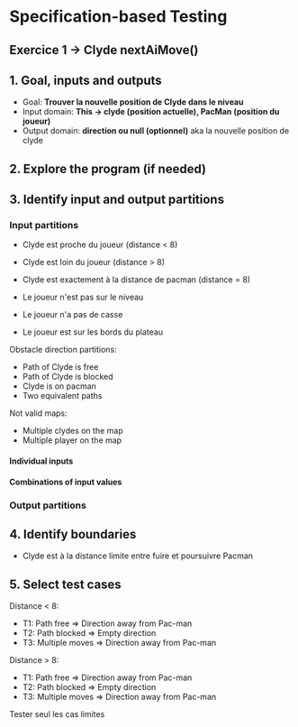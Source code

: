 # Specification-based Testing

## Exercice 1 -> Clyde nextAiMove()
## 1. Goal, inputs and outputs
- Goal: **Trouver la nouvelle position de Clyde dans le niveau**
- Input domain: **This -> clyde (position actuelle), PacMan (position du joueur)**
- Output domain: **direction ou null (optionnel)** aka la nouvelle position de clyde

## 2. Explore the program (if needed)

## 3. Identify input and output partitions

### Input partitions 
- Clyde est proche du joueur (distance < 8)
- Clyde est loin du joueur (distance > 8)
- Clyde est exactement à la distance de pacman (distance = 8)


- Le joueur n'est pas sur le niveau
- Le joueur n'a pas de casse 
- Le joueur est sur les bords du plateau

Obstacle direction partitions:
- Path of Clyde is free
- Path of Clyde is blocked
- Clyde is on pacman
- Two equivalent paths

Not valid maps:
- Multiple clydes on the map
- Multiple player on the map

#### Individual inputs


#### Combinations of input values

### Output partitions

## 4. Identify boundaries
- Clyde est à la distance limite entre fuire et poursuivre Pacman
## 5. Select test cases

Distance < 8:
- T1: Path free => Direction away from Pac-man
- T2: Path blocked => Empty direction
- T3: Multiple moves => Direction away from Pac-man

Distance > 8:
- T1: Path free => Direction away from Pac-man
- T2: Path blocked => Empty direction
- T3: Multiple moves => Direction away from Pac-man

Tester seul les cas limites 